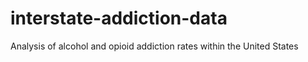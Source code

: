 # interstate-addiction-data
Analysis of alcohol and opioid addiction rates within the United States
